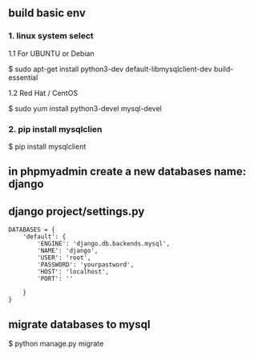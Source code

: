 ## build basic env 


### 1. linux system select

1.1 For UBUNTU or Debian

$ sudo apt-get install python3-dev default-libmysqlclient-dev build-essential

1.2 Red Hat / CentOS

$ sudo yum install python3-devel mysql-devel

### 2. pip install mysqlclien

$ pip install mysqlclient

## in phpmyadmin create a new databases name: django

## django project/settings.py


```
DATABASES = {
    'default': {
        'ENGINE': 'django.db.backends.mysql',
        'NAME': 'django',
        'USER': 'root',
        'PASSWORD': 'yourpastword',
        'HOST': 'localhost',
        'PORT': ''

    }
}

```

## migrate databases to mysql

$ python manage.py migrate



